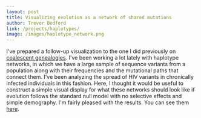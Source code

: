 ```yaml
---
layout: post
title: Visualizing evolution as a network of shared mutations
author: Trevor Bedford
link: /projects/haplotypes/
image: /images/haplotype_network.png
---
```


I've prepared a follow-up visualization to the one I did previously on [coalescent genealogies](/projects/coaltrace/). I've been working a lot lately with haplotype networks, in which we have a large sample of sequence variants from a population along with their frequencies and the mutational paths that connect them.  I've been analyzing the spread of HIV variants in chronically infected individuals in this fashion.  Here, I thought it would be useful to construct a simple visual display for what these networks should look like if evolution follows the standard null model with no selective effects and simple demography. I'm fairly pleased with the results.  You can see them [here](/projects/haplotypes/).

